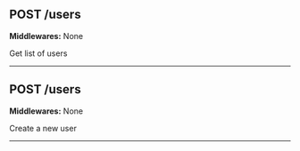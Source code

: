 
## POST /users

**Middlewares:** None

Get list of users

---

## POST /users

**Middlewares:** None

Create a new user

---
